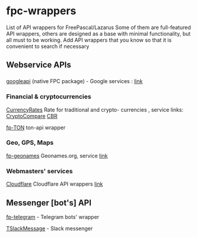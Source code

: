 # fpc-wrappers
List of API wrappers for FreePascal/Lazarus
Some of them are full-featured API wrappers, others are designed as a base with minimal functionality, but all must to be working. Add API wrappers that you know so that it is convenient to search if necessary

## Webservice APIs

### 
[googleapi](https://gitlab.com/freepascal.org/fpc/source/-/tree/main/packages/googleapi) (native FPC package) - Google services : [link](https://google.com)

### Financial & cryptocurrencies
[CurrencyRates](https://github.com/Al-Muhandis/CurrencyRates) Rate for traditional and crypto- currencies , service links: [CryptoCompare](https://www.cryptocompare.com/) [CBR](https://cbr.ru/)

[fp-TON](https://github.com/Al-Muhandis/fp-ton) ton-api wrapper

### Geo, GPS, Maps
[fp-geonames](https://github.com/Al-Muhandis/fp-geonames) Geonames.org, service [link](https://www.geonames.org/)

### Webmasters' services
[Cloudflare](https://github.com/Al-Muhandis/CloudFlare) Cloudflare API wrappers [link](https://cloudflare.com)

## Messenger [bot's] API
[fp-telegram](https://github.com/Al-Muhandis/fp-telegram) - Telegram bots' wrapper

[TSlackMessage](https://github.com/seryal/TSlackMessage) - Slack messenger
